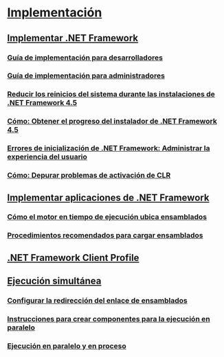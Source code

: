 # [Implementación](net-framework-and-applications.md)
## [Implementar .NET Framework](index.md)
### [Guía de implementación para desarrolladores](deployment-guide-for-developers.md)
### [Guía de implementación para administradores](guide-for-administrators.md)
### [Reducir los reinicios del sistema durante las instalaciones de .NET Framework 4.5](reducing-system-restarts.md)
### [Cómo: Obtener el progreso del instalador de .NET Framework 4.5](how-to-get-progress-from-the-dotnet-installer.md)
### [Errores de inicialización de .NET Framework: Administrar la experiencia del usuario](initialization-errors-managing-the-user-experience.md)
### [Cómo: Depurar problemas de activación de CLR](how-to-debug-clr-activation-issues.md)
## [Implementar aplicaciones de .NET Framework](net-framework-applications.md)
### [Cómo el motor en tiempo de ejecución ubica ensamblados](how-the-runtime-locates-assemblies.md)
### [Procedimientos recomendados para cargar ensamblados](best-practices-for-assembly-loading.md)
## [.NET Framework Client Profile](client-profile.md)
## [Ejecución simultánea](side-by-side-execution.md)
### [Configurar la redirección del enlace de ensamblados](configuring-assembly-binding-redirection.md)
### [Instrucciones para crear componentes para la ejecución en paralelo](guidelines-for-creating-components-for-side-by-side-execution.md)
### [Ejecución en paralelo y en proceso](in-process-side-by-side-execution.md)
